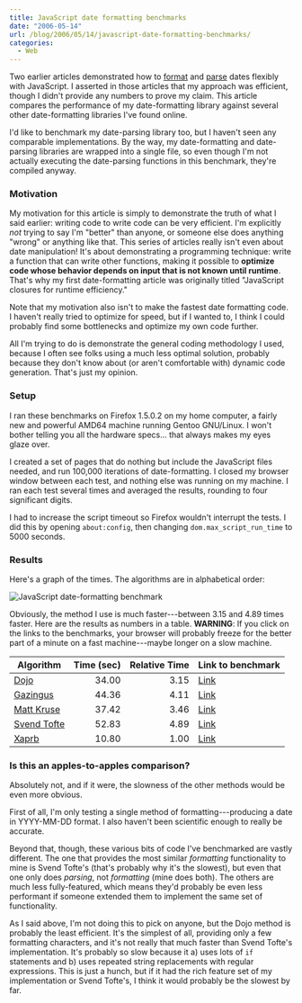 ```yaml
---
title: JavaScript date formatting benchmarks
date: "2006-05-14"
url: /blog/2006/05/14/javascript-date-formatting-benchmarks/
categories:
  - Web
---
```

Two earlier articles demonstrated how to [format](/blog/2005/12/12/javascript-closures-for-runtime-efficiency/) and [parse](/blog/2005/12/20/javascript-date-parsing/) dates flexibly with JavaScript. I asserted in those articles that my approach was efficient, though I didn't provide any numbers to prove my claim. This article compares the performance of my date-formatting library against several other date-formatting libraries I've found online.

I'd like to benchmark my date-parsing library too, but I haven't seen any comparable implementations. By the way, my date-formatting and date-parsing libraries are wrapped into a single file, so even though I'm not actually executing the date-parsing functions in this benchmark, they're compiled anyway.

### Motivation

My motivation for this article is simply to demonstrate the truth of what I said earlier: writing code to write code can be very efficient. I'm explicitly *not* trying to say I'm "better" than anyone, or someone else does anything "wrong" or anything like that. This series of articles really isn't even about date manipulation! It's about demonstrating a programming technique: write a function that can write other functions, making it possible to **optimize code whose behavior depends on input that is not known until runtime**. That's why my first date-formatting article was originally titled "JavaScript closures for runtime efficiency."

Note that my motivation also isn't to make the fastest date formatting code. I haven't really tried to optimize for speed, but if I wanted to, I think I could probably find some bottlenecks and optimize my own code further.

All I'm trying to do is demonstrate the general coding methodology I used, because I often see folks using a much less optimal solution, probably because they don't know about (or aren't comfortable with) dynamic code generation. That's just my opinion.

### Setup

I ran these benchmarks on Firefox 1.5.0.2 on my home computer, a fairly new and powerful AMD64 machine running Gentoo GNU/Linux. I won't bother telling you all the hardware specs... that always makes my eyes glaze over.

I created a set of pages that do nothing but include the JavaScript files needed, and run 100,000 iterations of date-formatting. I closed my browser window between each test, and nothing else was running on my machine. I ran each test several times and averaged the results, rounding to four significant digits.

I had to increase the script timeout so Firefox wouldn't interrupt the tests. I did this by opening `about:config`, then changing `dom.max_script_run_time` to 5000 seconds.

### Results

Here's a graph of the times. The algorithms are in alphabetical order:

![JavaScript date-formatting benchmark](/media/2006/05/date-formatting-benchmark.png)

Obviously, the method I use is much faster---between 3.15 and 4.89 times faster. Here are the results as numbers in a table. **WARNING**: If you click on the links to the benchmarks, your browser will probably freeze for the better part of a minute on a fast machine---maybe longer on a slow machine.

| Algorithm | Time (sec) | Relative Time | Link to benchmark |
|-----------|-----:|--------------:|-------------------|
| [Dojo](http://www.dojotoolkit.org/) | 34.00 | 3.15 | [Link](/media/2006/05/date-formatting-benchmarks/test-dojotoolkit.html) |
| [Gazingus](http://web.archive.org/web/20050204062056/http://gazingus.org/html/Date_Formatting_Function.html) | 44.36 | 4.11 | [Link](/media/2006/05/date-formatting-benchmarks/test-gazingus.html) |
| [Matt Kruse](http://http://www.mattkruse.com/javascript/date/source.html) | 37.42 |  3.46 | [Link](/media/2006/05/date-formatting-benchmarks/test-mattkruse.html) |
| [Svend Tofte](http://www.svendtofte.com/code/date_format/) | 52.83 |   4.89 | [Link](/media/2006/05/date-formatting-benchmarks/test-svendtofte.html) |
| [Xaprb](/blog/2005/12/20/javascript-date-parsing/) |   10.80 |  1.00 | [Link](/media/2006/05/date-formatting-benchmarks/test-xaprb.html) |

### Is this an apples-to-apples comparison?

Absolutely not, and if it were, the slowness of the other methods would be even more obvious.

First of all, I'm only testing a single method of formatting---producing a date in YYYY-MM-DD format. I also haven't been scientific enough to really be accurate.

Beyond that, though, these various bits of code I've benchmarked are vastly different. The one that provides the most similar *formatting* functionality to mine is Svend Tofte's (that's probably why it's the slowest), but even that one only does *parsing*, not *formatting* (mine does both). The others are much less fully-featured, which means they'd probably be even less performant if someone extended them to implement the same set of functionality.

As I said above, I'm not doing this to pick on anyone, but the Dojo method is probably the least efficient. It's the simplest of all, providing only a few formatting characters, and it's not really that much faster than Svend Tofte's implementation. It's probably so slow because it a) uses lots of `if` statements and b) uses repeated string replacements with regular expressions. This is just a hunch, but if it had the rich feature set of my implementation or Svend Tofte's, I think it would probably be the slowest by far.
